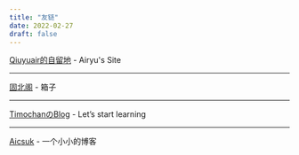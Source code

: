 ```yaml
---
title: "友链"
date: 2022-02-27
draft: false
---
```

<a href="https://qiuyuair.com" target="_balnk">Qiuyuair的自留地</a> - Airyu's Site

<hr>

<a href="https://fravilion.top/" target="_blank">固北阁</a> - 箱子

<hr>

<a href="https://www.timochan.cn/" target="_blank">TimochanのBlog</a> - Let’s start learning

<hr>

<a href="https://www.aicsuk.moe" target="_blank">Aicsuk</a> - 一个小小的博客
